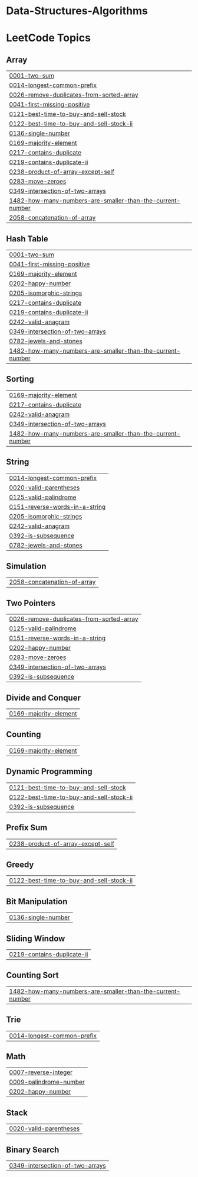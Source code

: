 # Data-Structures-Algorithms
<!---LeetCode Topics Start-->
# LeetCode Topics
## Array
|  |
| ------- |
| [0001-two-sum](https://github.com/minhalmanjee/Data-Structures-Algorithms/tree/master/0001-two-sum) |
| [0014-longest-common-prefix](https://github.com/minhalmanjee/Data-Structures-Algorithms/tree/master/0014-longest-common-prefix) |
| [0026-remove-duplicates-from-sorted-array](https://github.com/minhalmanjee/Data-Structures-Algorithms/tree/master/0026-remove-duplicates-from-sorted-array) |
| [0041-first-missing-positive](https://github.com/minhalmanjee/Data-Structures-Algorithms/tree/master/0041-first-missing-positive) |
| [0121-best-time-to-buy-and-sell-stock](https://github.com/minhalmanjee/Data-Structures-Algorithms/tree/master/0121-best-time-to-buy-and-sell-stock) |
| [0122-best-time-to-buy-and-sell-stock-ii](https://github.com/minhalmanjee/Data-Structures-Algorithms/tree/master/0122-best-time-to-buy-and-sell-stock-ii) |
| [0136-single-number](https://github.com/minhalmanjee/Data-Structures-Algorithms/tree/master/0136-single-number) |
| [0169-majority-element](https://github.com/minhalmanjee/Data-Structures-Algorithms/tree/master/0169-majority-element) |
| [0217-contains-duplicate](https://github.com/minhalmanjee/Data-Structures-Algorithms/tree/master/0217-contains-duplicate) |
| [0219-contains-duplicate-ii](https://github.com/minhalmanjee/Data-Structures-Algorithms/tree/master/0219-contains-duplicate-ii) |
| [0238-product-of-array-except-self](https://github.com/minhalmanjee/Data-Structures-Algorithms/tree/master/0238-product-of-array-except-self) |
| [0283-move-zeroes](https://github.com/minhalmanjee/Data-Structures-Algorithms/tree/master/0283-move-zeroes) |
| [0349-intersection-of-two-arrays](https://github.com/minhalmanjee/Data-Structures-Algorithms/tree/master/0349-intersection-of-two-arrays) |
| [1482-how-many-numbers-are-smaller-than-the-current-number](https://github.com/minhalmanjee/Data-Structures-Algorithms/tree/master/1482-how-many-numbers-are-smaller-than-the-current-number) |
| [2058-concatenation-of-array](https://github.com/minhalmanjee/Data-Structures-Algorithms/tree/master/2058-concatenation-of-array) |
## Hash Table
|  |
| ------- |
| [0001-two-sum](https://github.com/minhalmanjee/Data-Structures-Algorithms/tree/master/0001-two-sum) |
| [0041-first-missing-positive](https://github.com/minhalmanjee/Data-Structures-Algorithms/tree/master/0041-first-missing-positive) |
| [0169-majority-element](https://github.com/minhalmanjee/Data-Structures-Algorithms/tree/master/0169-majority-element) |
| [0202-happy-number](https://github.com/minhalmanjee/Data-Structures-Algorithms/tree/master/0202-happy-number) |
| [0205-isomorphic-strings](https://github.com/minhalmanjee/Data-Structures-Algorithms/tree/master/0205-isomorphic-strings) |
| [0217-contains-duplicate](https://github.com/minhalmanjee/Data-Structures-Algorithms/tree/master/0217-contains-duplicate) |
| [0219-contains-duplicate-ii](https://github.com/minhalmanjee/Data-Structures-Algorithms/tree/master/0219-contains-duplicate-ii) |
| [0242-valid-anagram](https://github.com/minhalmanjee/Data-Structures-Algorithms/tree/master/0242-valid-anagram) |
| [0349-intersection-of-two-arrays](https://github.com/minhalmanjee/Data-Structures-Algorithms/tree/master/0349-intersection-of-two-arrays) |
| [0782-jewels-and-stones](https://github.com/minhalmanjee/Data-Structures-Algorithms/tree/master/0782-jewels-and-stones) |
| [1482-how-many-numbers-are-smaller-than-the-current-number](https://github.com/minhalmanjee/Data-Structures-Algorithms/tree/master/1482-how-many-numbers-are-smaller-than-the-current-number) |
## Sorting
|  |
| ------- |
| [0169-majority-element](https://github.com/minhalmanjee/Data-Structures-Algorithms/tree/master/0169-majority-element) |
| [0217-contains-duplicate](https://github.com/minhalmanjee/Data-Structures-Algorithms/tree/master/0217-contains-duplicate) |
| [0242-valid-anagram](https://github.com/minhalmanjee/Data-Structures-Algorithms/tree/master/0242-valid-anagram) |
| [0349-intersection-of-two-arrays](https://github.com/minhalmanjee/Data-Structures-Algorithms/tree/master/0349-intersection-of-two-arrays) |
| [1482-how-many-numbers-are-smaller-than-the-current-number](https://github.com/minhalmanjee/Data-Structures-Algorithms/tree/master/1482-how-many-numbers-are-smaller-than-the-current-number) |
## String
|  |
| ------- |
| [0014-longest-common-prefix](https://github.com/minhalmanjee/Data-Structures-Algorithms/tree/master/0014-longest-common-prefix) |
| [0020-valid-parentheses](https://github.com/minhalmanjee/Data-Structures-Algorithms/tree/master/0020-valid-parentheses) |
| [0125-valid-palindrome](https://github.com/minhalmanjee/Data-Structures-Algorithms/tree/master/0125-valid-palindrome) |
| [0151-reverse-words-in-a-string](https://github.com/minhalmanjee/Data-Structures-Algorithms/tree/master/0151-reverse-words-in-a-string) |
| [0205-isomorphic-strings](https://github.com/minhalmanjee/Data-Structures-Algorithms/tree/master/0205-isomorphic-strings) |
| [0242-valid-anagram](https://github.com/minhalmanjee/Data-Structures-Algorithms/tree/master/0242-valid-anagram) |
| [0392-is-subsequence](https://github.com/minhalmanjee/Data-Structures-Algorithms/tree/master/0392-is-subsequence) |
| [0782-jewels-and-stones](https://github.com/minhalmanjee/Data-Structures-Algorithms/tree/master/0782-jewels-and-stones) |
## Simulation
|  |
| ------- |
| [2058-concatenation-of-array](https://github.com/minhalmanjee/Data-Structures-Algorithms/tree/master/2058-concatenation-of-array) |
## Two Pointers
|  |
| ------- |
| [0026-remove-duplicates-from-sorted-array](https://github.com/minhalmanjee/Data-Structures-Algorithms/tree/master/0026-remove-duplicates-from-sorted-array) |
| [0125-valid-palindrome](https://github.com/minhalmanjee/Data-Structures-Algorithms/tree/master/0125-valid-palindrome) |
| [0151-reverse-words-in-a-string](https://github.com/minhalmanjee/Data-Structures-Algorithms/tree/master/0151-reverse-words-in-a-string) |
| [0202-happy-number](https://github.com/minhalmanjee/Data-Structures-Algorithms/tree/master/0202-happy-number) |
| [0283-move-zeroes](https://github.com/minhalmanjee/Data-Structures-Algorithms/tree/master/0283-move-zeroes) |
| [0349-intersection-of-two-arrays](https://github.com/minhalmanjee/Data-Structures-Algorithms/tree/master/0349-intersection-of-two-arrays) |
| [0392-is-subsequence](https://github.com/minhalmanjee/Data-Structures-Algorithms/tree/master/0392-is-subsequence) |
## Divide and Conquer
|  |
| ------- |
| [0169-majority-element](https://github.com/minhalmanjee/Data-Structures-Algorithms/tree/master/0169-majority-element) |
## Counting
|  |
| ------- |
| [0169-majority-element](https://github.com/minhalmanjee/Data-Structures-Algorithms/tree/master/0169-majority-element) |
## Dynamic Programming
|  |
| ------- |
| [0121-best-time-to-buy-and-sell-stock](https://github.com/minhalmanjee/Data-Structures-Algorithms/tree/master/0121-best-time-to-buy-and-sell-stock) |
| [0122-best-time-to-buy-and-sell-stock-ii](https://github.com/minhalmanjee/Data-Structures-Algorithms/tree/master/0122-best-time-to-buy-and-sell-stock-ii) |
| [0392-is-subsequence](https://github.com/minhalmanjee/Data-Structures-Algorithms/tree/master/0392-is-subsequence) |
## Prefix Sum
|  |
| ------- |
| [0238-product-of-array-except-self](https://github.com/minhalmanjee/Data-Structures-Algorithms/tree/master/0238-product-of-array-except-self) |
## Greedy
|  |
| ------- |
| [0122-best-time-to-buy-and-sell-stock-ii](https://github.com/minhalmanjee/Data-Structures-Algorithms/tree/master/0122-best-time-to-buy-and-sell-stock-ii) |
## Bit Manipulation
|  |
| ------- |
| [0136-single-number](https://github.com/minhalmanjee/Data-Structures-Algorithms/tree/master/0136-single-number) |
## Sliding Window
|  |
| ------- |
| [0219-contains-duplicate-ii](https://github.com/minhalmanjee/Data-Structures-Algorithms/tree/master/0219-contains-duplicate-ii) |
## Counting Sort
|  |
| ------- |
| [1482-how-many-numbers-are-smaller-than-the-current-number](https://github.com/minhalmanjee/Data-Structures-Algorithms/tree/master/1482-how-many-numbers-are-smaller-than-the-current-number) |
## Trie
|  |
| ------- |
| [0014-longest-common-prefix](https://github.com/minhalmanjee/Data-Structures-Algorithms/tree/master/0014-longest-common-prefix) |
## Math
|  |
| ------- |
| [0007-reverse-integer](https://github.com/minhalmanjee/Data-Structures-Algorithms/tree/master/0007-reverse-integer) |
| [0009-palindrome-number](https://github.com/minhalmanjee/Data-Structures-Algorithms/tree/master/0009-palindrome-number) |
| [0202-happy-number](https://github.com/minhalmanjee/Data-Structures-Algorithms/tree/master/0202-happy-number) |
## Stack
|  |
| ------- |
| [0020-valid-parentheses](https://github.com/minhalmanjee/Data-Structures-Algorithms/tree/master/0020-valid-parentheses) |
## Binary Search
|  |
| ------- |
| [0349-intersection-of-two-arrays](https://github.com/minhalmanjee/Data-Structures-Algorithms/tree/master/0349-intersection-of-two-arrays) |
<!---LeetCode Topics End-->